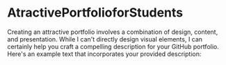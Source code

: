 # AtractivePortfolioforStudents
Creating an attractive portfolio involves a combination of design, content, and presentation. While I can't directly design visual elements, I can certainly help you craft a compelling description for your GitHub portfolio. Here's an example text that incorporates your provided description:

